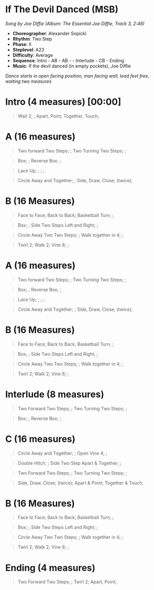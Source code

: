 # If The Devil Danced (MSB)
*Song by Joe Diffie (Album: The Essential Joe Diffie, Track 3, 2:46)*

* **Choreographer**: Alexander Sopicki
* **Rhythm**: Two Step
* **Phase**: II
* **Steplevel**: A23
* **Difficulty**: Average
* **Sequence**: Intro - AB - AB - - Interlude - CB - Ending
* **Music**: If the devil danced (in empty pockets), Joe Diffie

*Dance starts in open facing position, man facing wall, lead feet free, waiting two measures*


# Intro (4 measures) [00:00]

> Wait 2; ; Apart, Point; Together, Touch;

# A (16 measures)

> Two forward Two Steps; ; Two Turning Two Steps; ;

> Box; ; Reverse Box; ;

> Lace Up; ; ; ;

> Circle Away and Together; ; Side, Draw, Close; (twice);

# B (16 Measures)

> Face to Face; Back to Back; Basketball Turn; ;

> Box; ; Side Two Steps Left and Right; ;

> Circle Away Two Two Steps; ; Walk together in 4; ;

> Twirl 2; Walk 2; Vine 8; ;

# A (16 measures)

> Two forward Two Steps; ; Two Turning Two Steps; ;

> Box; ; Reverse Box; ;

> Lace Up; ; ; ;

> Circle Away and Together; ; Side, Draw, Close; (twice);

# B (16 Measures)

> Face to Face; Back to Back; Basketball Turn; ;

> Box; ; Side Two Steps Left and Right; ;

> Circle Away Two Two Steps; ; Walk together in 4; ;

> Twirl 2; Walk 2; Vine 8; ;

# Interlude (8 measures)

> Two Forward Two Steps; ; Two Turning Two Steps; ;

> Box; ; Reverse Box; ;

# C (16 measures)

> Circle Away and Together; ; Open Vine 4; ;

> Double Hitch; ; Side Two Step Apart & Together; ;

> Two Forward Two Steps; ; Two Turning Two Steps; ;


> Side, Draw, Close; (twice); Apart & Point; Together & Touch;

# B (16 Measures)

> Face to Face; Back to Back; Basketball Turn; ;

> Box; ; Side Two Steps Left and Right; ;

> Circle Away Two Two Steps; ; Walk together in 4; ;

> Twirl 2; Walk 2; Vine 8; ;


# Ending (4 measures)


> Two Forward Two Steps; ; Twirl 2; Apart, Point;
